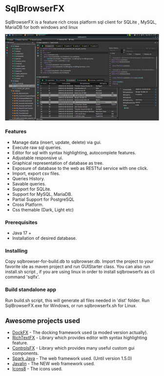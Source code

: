 # SqlBrowserFX

SqlBrowserFX is a feature rich cross platform sql client for SQLite , MySQL, MariaDB for both windows and linux 

![](images/sqlbrowserfx.png)

### Features

* Manage data (insert, update, delete) via gui.
* Execute raw sql queries.
* Editor for sql with syntax highlighting, autocomplete features.
* Adjustable responsive ui.
* Graphical representation of database as tree.
* Exposure of database to the web as RESTful service with one click.
* Import, export csv files.
* Queries History.
* Savable queries.
* Support for SQLite.
* Support for MySQL, MariaDB.
* Partial Support for PostgreSQL
* Cross Platform.
* Css themable (Dark, Light etc)


### Prerequisites

* Java 17 +
* Installation of desired database.

### Installing

Copy sqlbrowser-for-build.db to sqlbrowser.db.
Import the project to your favorite ide as maven project and run GUIStarter class.
You can also run install.sh script , if you are using linux in order to install sqlbrowserfx as cli command
'sqlfx'.


### Build standalone app

Run build.sh script, this will generate all files needed in 'dist' folder.
Run SqlBrowserFX.exe for Windows, or run sqlbrowserfx.sh for Linux.


## Awesome projects used

* [DockFX](https://github.com/RobertBColton/DockFX) - The docking framework used (a moded version actually).
* [RichTextFΧ](https://github.com/FXMisc/RichTextFX) - Library which provides editor with syntax highlighting feature.
* [ControlsFX](https://github.com/controlsfx/controlsfx) - Library which provides many useful custom gui components.
* [Spark Java](https://github.com/perwendel/spark)  - The web framework used. (Until version 1.5.0)
* [Javalin](https://github.com/tipsy/javalin) - The NEW web framework used.
* [Icons8](https://icons8.com/) - The icons used.





